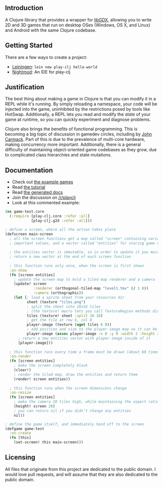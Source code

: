 ## Introduction

A Clojure library that provides a wrapper for [libGDX](http://libgdx.badlogicgames.com/), allowing you to write 2D and 3D games that run on desktop OSes (Windows, OS X, and Linux) and Android with the same Clojure codebase.

## Getting Started

There are a few ways to create a project:

* [Leiningen](https://github.com/technomancy/leiningen): `lein new play-clj hello-world`
* [Nightmod](https://sekao.net/nightmod/): An IDE for play-clj

## Justification

The best thing about making a game in Clojure is that you can modify it in a REPL while it's running. By simply reloading a namespace, your code will be injected into the game, uninhibited by the restrictions posed by tools like HotSwap. Additionally, a REPL lets you read and modify the _state_ of your game at runtime, so you can quickly experiment and diagnose problems.

Clojure also brings the benefits of functional programming. This is becoming a big topic of discussion in gamedev circles, including by [John Carmack](http://gamasutra.com/view/news/169296/Indepth_Functional_programming_in_C.php). Part of this is due to the prevalence of multi-core hardware, making concurrency more important. Additionally, there is a general difficulty of maintaining object-oriented game codebases as they grow, due to complicated class hierarchies and state mutations.

## Documentation

* Check out [the example games](https://github.com/oakes/play-clj-examples)
* Read [the tutorial](TUTORIAL.md)
* Read [the generated docs](http://oakes.github.io/play-clj)
* Join the discussion on [/r/playclj](http://www.reddit.com/r/playclj/)
* Look at this commented example:

```clojure
(ns game-test.core
  (:require [play-clj.core :refer :all]
            [play-clj.g2d :refer :all]))

; define a screen, where all the action takes place
(defscreen main-screen
  ; all the screen functions get a map called "screen" containing various
  ; important values, and a vector called "entities" for storing game objects
  
  ; the entities vector is immutable, so in order to update it you must simply
  ; return a new vector at the end of each screen function
  
  ; this function runs only once, when the screen is first shown
  :on-show
  (fn [screen entities]
    ; update the screen map to hold a tiled map renderer and a camera
    (update! screen
             :renderer (orthogonal-tiled-map "level1.tmx" (/ 1 8))
             :camera (orthographic))
    (let [; load a sprite sheet from your resources dir
          sheet (texture "tiles.png")
          ; split the sheet into 16x16 tiles
          ; (the texture! macro lets you call TextureRegion methods directly)
          tiles (texture! sheet :split 16 16)
          ; get the tile at row 6, col 0
          player-image (texture (aget tiles 6 0))
          ; add position and size to the player-image map so it can be drawn
          player-image (assoc player-image :x 0 :y 0 :width 2 :height 2)]
      ; return a new entities vector with player-image inside of it
      [player-image]))
  
  ; this function runs every time a frame must be drawn (about 60 times per sec)
  :on-render
  (fn [screen entities]
    ; make the screen completely black
    (clear!)
    ; render the tiled map, draw the entities and return them
    (render! screen entities))
  
  ; this function runs when the screen dimensions change
  :on-resize
  (fn [screen entities]
    ; make the camera 20 tiles high, while maintaining the aspect ratio
    (height! screen 20)
    ; you can return nil if you didn't change any entities
    nil))

; define the game itself, and immediately hand off to the screen
(defgame game-test
  :on-create
  (fn [this]
    (set-screen! this main-screen)))
```

## Licensing

All files that originate from this project are dedicated to the public domain. I would love pull requests, and will assume that they are also dedicated to the public domain.
